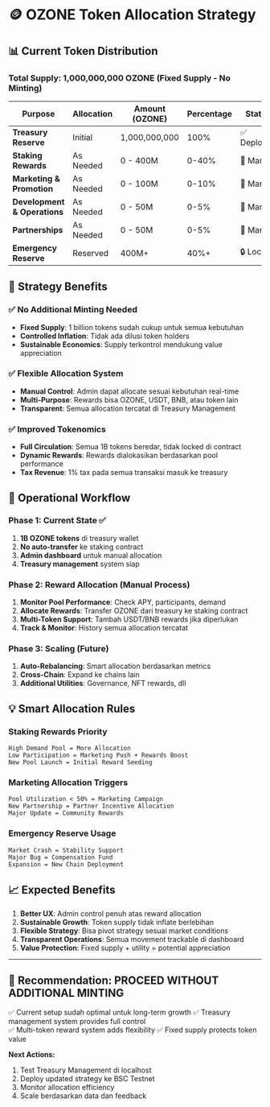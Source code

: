 # 🪙 OZONE Token Allocation Strategy

## 📊 **Current Token Distribution**

### **Total Supply**: 1,000,000,000 OZONE (Fixed Supply - No Minting)

| Purpose | Allocation | Amount (OZONE) | Percentage | Status |
|---------|------------|----------------|------------|---------|
| **Treasury Reserve** | Initial | 1,000,000,000 | 100% | ✅ Deployed |
| **Staking Rewards** | As Needed | 0 - 400M | 0-40% | 🔄 Manual |
| **Marketing & Promotion** | As Needed | 0 - 100M | 0-10% | 🔄 Manual |
| **Development & Operations** | As Needed | 0 - 50M | 0-5% | 🔄 Manual |
| **Partnerships** | As Needed | 0 - 50M | 0-5% | 🔄 Manual |
| **Emergency Reserve** | Reserved | 400M+ | 40%+ | 🔒 Locked |

## 🎯 **Strategy Benefits**

### ✅ **No Additional Minting Needed**
- **Fixed Supply**: 1 billion tokens sudah cukup untuk semua kebutuhan
- **Controlled Inflation**: Tidak ada dilusi token holders
- **Sustainable Economics**: Supply terkontrol mendukung value appreciation

### ✅ **Flexible Allocation System**
- **Manual Control**: Admin dapat allocate sesuai kebutuhan real-time
- **Multi-Purpose**: Rewards bisa OZONE, USDT, BNB, atau token lain
- **Transparent**: Semua allocation tercatat di Treasury Management

### ✅ **Improved Tokenomics**
- **Full Circulation**: Semua 1B tokens beredar, tidak locked di contract
- **Dynamic Rewards**: Rewards dialokasikan berdasarkan pool performance
- **Tax Revenue**: 1% tax pada semua transaksi masuk ke treasury

## 🔄 **Operational Workflow**

### **Phase 1: Current State** ✅
1. **1B OZONE tokens** di treasury wallet
2. **No auto-transfer** ke staking contract
3. **Admin dashboard** untuk manual allocation
4. **Treasury management** system siap

### **Phase 2: Reward Allocation** (Manual Process)
1. **Monitor Pool Performance**: Check APY, participants, demand
2. **Allocate Rewards**: Transfer OZONE dari treasury ke staking contract
3. **Multi-Token Support**: Tambah USDT/BNB rewards jika diperlukan
4. **Track & Monitor**: History semua allocation tercatat

### **Phase 3: Scaling** (Future)
1. **Auto-Rebalancing**: Smart allocation berdasarkan metrics
2. **Cross-Chain**: Expand ke chains lain
3. **Additional Utilities**: Governance, NFT rewards, dll

## 💡 **Smart Allocation Rules**

### **Staking Rewards Priority**
```
High Demand Pool = More Allocation
Low Participation = Marketing Push + Rewards Boost
New Pool Launch = Initial Reward Seeding
```

### **Marketing Allocation Triggers**
```
Pool Utilization < 50% = Marketing Campaign
New Partnership = Partner Incentive Allocation  
Major Update = Community Rewards
```

### **Emergency Reserve Usage**
```
Market Crash = Stability Support
Major Bug = Compensation Fund
Expansion = New Chain Deployment
```

## 📈 **Expected Benefits**

1. **Better UX**: Admin control penuh atas reward allocation
2. **Sustainable Growth**: Token supply tidak inflate berlebihan  
3. **Flexible Strategy**: Bisa pivot strategy sesuai market conditions
4. **Transparent Operations**: Semua movement trackable di dashboard
5. **Value Protection**: Fixed supply + utility = potential appreciation

---

## 🎯 **Recommendation: PROCEED WITHOUT ADDITIONAL MINTING**

✅ Current setup sudah optimal untuk long-term growth
✅ Treasury management system provides full control  
✅ Multi-token reward system adds flexibility
✅ Fixed supply protects token value

**Next Actions:**
1. Test Treasury Management di localhost
2. Deploy updated strategy ke BSC Testnet
3. Monitor allocation efficiency
4. Scale berdasarkan data dan feedback
